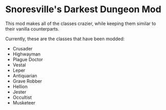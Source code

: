 # Snoresville's Darkest Dungeon Mod
 
This mod makes all of the classes crazier, while keeping them similar to their vanilla counterparts.

Currently, these are the classes that have been modded:

- Crusader
- Highwayman
- Plague Doctor
- Vestal
- Leper
- Antiquarian
- Grave Robber
- Hellion
- Jester
- Occultist
- Musketeer